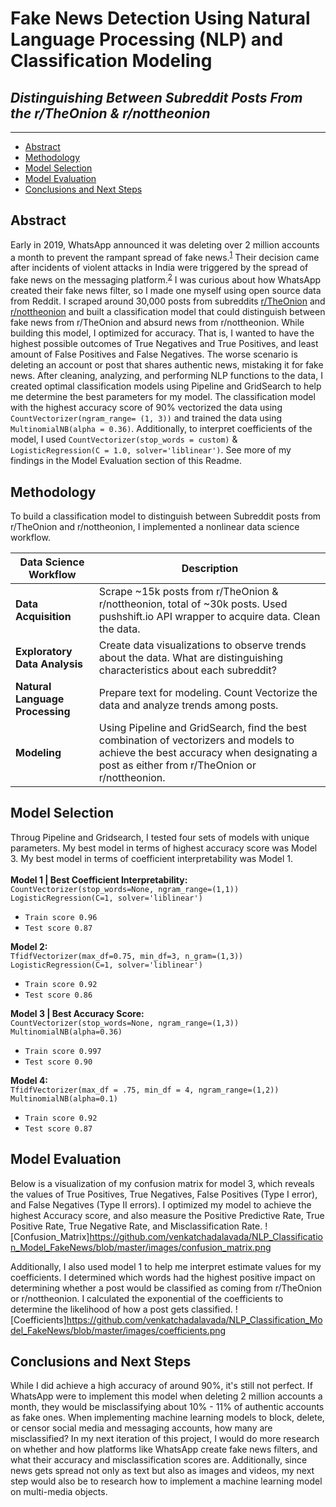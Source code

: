 # Fake News Detection Using Natural Language Processing (NLP) and Classification Modeling
## *Distinguishing Between Subreddit Posts From the r/TheOnion & r/nottheonion*
--------
 - [Abstract](#Abstract)
 - [Methodology](#Methodology)
 - [Model Selection](#Model-Selection)
 - [Model Evaluation](#Model-Evaluation)
 - [Conclusions and Next Steps](#Conclusions-and-Next-Steps)
 
## Abstract
Early in 2019, WhatsApp announced it was deleting over 2 million accounts a month to prevent the rampant spread of fake news.<sup>[1](https://www.theguardian.com/technology/2019/feb/06/whatsapp-deleting-two-million-accounts-per-month-to-stop-fake-news)</sup> Their decision came after incidents of violent attacks in India were triggered by the spread of fake news on the messaging platform.<sup>[2](https://wired.com/story/how-whatsapp-fuels-fake-news-and-violence-in-india/)</sup> I was curious about how WhatsApp created their fake news filter, so I made one myself using open source data from Reddit. I scraped around 30,000 posts from subreddits [r/TheOnion](https://www.reddit.com/r/TheOnion/) and [r/nottheonion](https://www.reddit.com/r/nottheonion/) and built a classification model that could distinguish between fake news from r/TheOnion and absurd news from r/nottheonion. While building this model, I optimized for accuracy. That is, I wanted to have the highest possible outcomes of True Negatives and True Positives, and least amount of False Positives and False Negatives. The worse scenario is deleting an account or post that shares authentic news, mistaking it for fake news. After cleaning, analyzing, and performing NLP functions to the data, I created optimal classification models using Pipeline and GridSearch to help me determine the best parameters for my model. The classification model with the highest accuracy score of 90% vectorized the data using `CountVectorizer(ngram_range= (1, 3))` and trained the data using `MultinomialNB(alpha = 0.36)`. Additionally, to interpret coefficients of the model, I used `CountVectorizer(stop_words = custom)` & `LogisticRegression(C = 1.0, solver='liblinear')`. See more of my findings in the Model Evaluation section of this Readme.   

## Methodology
To build a classification model to distinguish between Subreddit posts from r/TheOnion and r/nottheonion, I implemented a nonlinear data science workflow.<br>

| Data Science Workflow       | Description                                                                                                                                                                         |
|-----------------------------|-------------------------------------------------------------------------------------------------------------------------------------------------------------------------------------|
| **Data Acquisition**            | Scrape ~15k posts from r/TheOnion & r/nottheonion, total of ~30k posts. Used pushshift.io API wrapper to acquire data. Clean the data.                                              |
| **Exploratory Data Analysis**   | Create data visualizations to observe trends about the data. What are distinguishing characteristics about each subreddit?                                                          |
| **Natural Language Processing** | Prepare text for modeling. Count Vectorize the data and analyze trends among posts.                                                                                                 |
| **Modeling**                    | Using Pipeline and GridSearch, find the best combination of vectorizers and models to achieve the best accuracy when designating a post as either from r/TheOnion or r/nottheonion. |

## Model Selection
Throug Pipeline and Gridsearch, I tested four sets of models with unique parameters. My best model in terms of highest accuracy score was Model 3. My best model in terms of coefficient interpretability was Model 1. 
<br>
<br>
**Model 1 | Best Coefficient Interpretability:**
<br>
`CountVectorizer(stop_words=None, ngram_range=(1,1))`
<br>
`LogisticRegression(C=1, solver='liblinear')`
 - `Train score 0.96`
 - `Test score 0.87`

**Model 2:**
<br>
`TfidfVectorizer(max_df=0.75, min_df=3, n_gram=(1,3))`
<br>
`LogisticRegression(C=1, solver='liblinear')`
 - `Train score 0.92`
 - `Test score 0.86`
 
**Model 3 | Best Accuracy Score:**
<br>
`CountVectorizer(stop_words=None, ngram_range=(1,3))`
<br>
`MultinomialNB(alpha=0.36)`
 - `Train score 0.997`
 - `Test score 0.90`
 
**Model 4:**
<br>
`TfidfVectorizer(max_df = .75, min_df = 4, ngram_range=(1,2))`
<br>
`MultinomialNB(alpha=0.1)`
 - `Train score 0.92`
 - `Test score 0.87`
 
## Model Evaluation
Below is a visualization of my confusion matrix for model 3, which reveals the values of True Positives, True Negatives, False Positives (Type I error), and False Negatives (Type II errors). I optimized my model to achieve the highest Accuracy score, and also measure the Positive Predictive Rate, True Positive Rate, True Negative Rate, and Misclassification Rate. 
![Confusion_Matrix]https://github.com/venkatchadalavada/NLP_Classification_Model_FakeNews/blob/master/images/confusion_matrix.png

Additionally, I also used model 1 to help me interpret estimate values for my coefficients. I determined which words had the highest positive impact on determining whether a post would be classified as coming from r/TheOnion or r/nottheonion. I calculated the exponential of the coefficients to determine the likelihood of how a post gets classified. 
![Coefficients]https://github.com/venkatchadalavada/NLP_Classification_Model_FakeNews/blob/master/images/coefficients.png

## Conclusions and Next Steps
While I did achieve a high accuracy of around 90%, it's still not perfect. If WhatsApp were to implement this model when deleting 2 million accounts a month, they would be misclassifying about 10% - 11% of authentic accounts as fake ones. When implementing machine learning models to block, delete, or censor social media and messaging accounts, how many are misclassified? In my next iteration of this project, I would do more research on whether and how platforms like WhatsApp create fake news filters, and what their accuracy and misclassification scores are. Additionally, since news gets spread not only as text but also as images and videos, my next step would also be to research how to implement a machine learning model on multi-media objects. 
 
